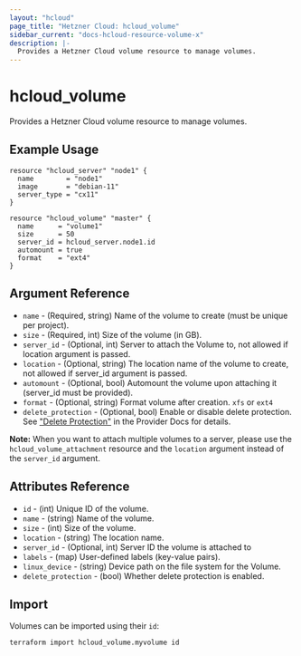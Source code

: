 ```yaml
---
layout: "hcloud"
page_title: "Hetzner Cloud: hcloud_volume"
sidebar_current: "docs-hcloud-resource-volume-x"
description: |-
  Provides a Hetzner Cloud volume resource to manage volumes.
---
```


# hcloud_volume

Provides a Hetzner Cloud volume resource to manage volumes.

## Example Usage

```hcl
resource "hcloud_server" "node1" {
  name        = "node1"
  image       = "debian-11"
  server_type = "cx11"
}

resource "hcloud_volume" "master" {
  name      = "volume1"
  size      = 50
  server_id = hcloud_server.node1.id
  automount = true
  format    = "ext4"
}
```

## Argument Reference

- `name` - (Required, string) Name of the volume to create (must be unique per project).
- `size` - (Required, int) Size of the volume (in GB).
- `server_id` - (Optional, int) Server to attach the Volume to, not allowed if location argument is passed.
- `location` - (Optional, string) The location name of the volume to create, not allowed if server_id argument is passed.
- `automount` - (Optional, bool) Automount the volume upon attaching it (server_id must be provided).
- `format` - (Optional, string) Format volume after creation. `xfs` or `ext4`
- `delete_protection` - (Optional, bool) Enable or disable delete protection. See ["Delete Protection"](../index.html.markdown#delete-protection) in the Provider Docs for details.

**Note:** When you want to attach multiple volumes to a server, please use the `hcloud_volume_attachment` resource and the `location` argument instead of the `server_id` argument.

## Attributes Reference

- `id` - (int) Unique ID of the volume.
- `name` - (string) Name of the volume.
- `size` - (int) Size of the volume.
- `location` - (string) The location name.
- `server_id` - (Optional, int) Server ID the volume is attached to
- `labels` - (map) User-defined labels (key-value pairs).
- `linux_device` - (string) Device path on the file system for the Volume.
- `delete_protection` - (bool) Whether delete protection is enabled.

## Import

Volumes can be imported using their `id`:

```
terraform import hcloud_volume.myvolume id
```
